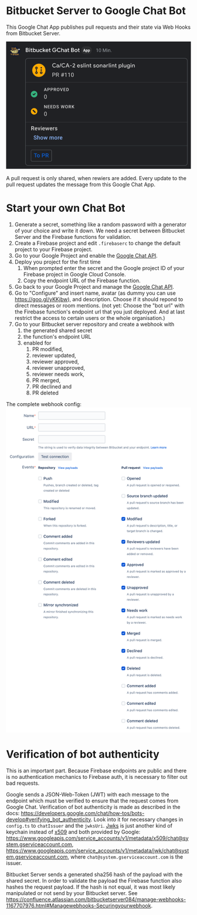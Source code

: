# Bitbucket Server to Google Chat Bot

This Google Chat App publishes pull requests and their state via Web Hooks from Bitbucket Server.

![message](docs/message.png)

A pull request is only shared, when rewiers are added.
Every update to the pull request updates the message from this Google Chat App.

# Start your own Chat Bot

1. Generate a secret, something like a random password with a generator of your choice and write it down. We need a secret between Bitbucket Server and the Firebase functions for validation.
1. Create a Firebase project and edit `.firebaserc` to change the default project to your Firebase project.
1. Go to your Google Project and enable the [Google Chat API](https://console.cloud.google.com/marketplace/product/google/chat.googleapis.com).
1. Deploy you project for the first time
    1. When prompted enter the secret and the Google project ID of your Firebase project in Google Cloud Console.
    1. Copy the endpoint URL of the Firebase function.
1. Go back to your Google Project and manage the [Google Chat API](https://console.cloud.google.com/marketplace/product/google/chat.googleapis.com).
1. Go to "Configure" and insert name, avatar (as dummy you can use https://goo.gl/yKKjbw), and description.
   Choose if it should repond to direct messages or room mentions.
   (not yet: Choose the "bot url" with the Firebase function's endpoint url that you just deployed. And at last restrict the access to certain users or the whole organisation.)
1. Go to your Bitbucket server repository and create a webhook with
    1. the generated shared secret
    2. the function's endpoint URL
    3. enabled for
        1. PR modified,
        2. reviewer updated,
        3. reviewer approved,
        4. reviewer unapproved,
        5. reviewer needs work,
        6. PR merged,
        7. PR declined and
        8. PR deleted

The complete webhook config:
![webhook config](docs/webhook-config.png)

# Verification of bot authenticity

This is an important part. Because Firebase endpoints are public and there is no authentication mechanics to Firebase auth, it is necessary to filter out bad requests.

Google sends a JSON-Web-Token (JWT) with each message to the endpoint which must be verified to ensure that the request comes from Google Chat.
Verification of bot authenticity is made as described in the docs: https://developers.google.com/chat/how-tos/bots-develop#verifying_bot_authenticity.
Look into it for necessary changes in `config.ts` to `chatIssuer` and the `jwksUri`. [Jwks](https://auth0.com/docs/tokens/json-web-tokens/json-web-key-sets) is just another kind of keychain instead of [x509](https://en.wikipedia.org/wiki/X.509) and both provided by Google: https://www.googleapis.com/service_accounts/v1/metadata/x509/chat@system.gserviceaccount.com, https://www.googleapis.com/service_accounts/v1/metadata/jwk/chat@system.gserviceaccount.com, where `chat@system.gserviceaccount.com` is the issuer.

Bitbucket Server sends a generated sha256 hash of the payload with the shared secret.
In order to validate the payload the Firebase function also hashes the request payload.
If the hash is not equal, it was most likely manipulated or not send by your Bitbucket server.
See https://confluence.atlassian.com/bitbucketserver084/manage-webhooks-1167707976.html#Managewebhooks-Securingyourwebhook.
